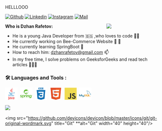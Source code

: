 HELLLOOO


[![Github](https://img.shields.io/badge/-Github-000?style=flat&logo=Github&logoColor=white)](https://github.com/dzhanrafetov)
[![Linkedin](https://img.shields.io/badge/-LinkedIn-blue?style=flat&logo=Linkedin&logoColor=white)](https://www.linkedin.com/in/https://www.linkedin.com/in/dzhan-rafetov-0bb4211a6/)
[![Instagram](https://img.shields.io/badge/-Instagram-c13584?style=flat&labelColor=c13584&logo=instagram&logoColor=white)](https://www.instagram.com/dzhan_rafetov)
[![Mail](https://img.shields.io/badge/-Mail-c14438?style=flat&logo=Gmail&logoColor=white)](mailto:dzhanrafetov@gmail.com)
 <br>
 
  <img src="https://media.giphy.com/media/FlPJcTplkfefDCKq2b/giphy.gif" width="35%"  align="right"/>

**Who is Dzhan Rafetov:**

- He is a young Java Developer from 🇧🇬 ,who loves to code 👨‍💻 
- He currently working on Bee-Commerce Website 🐝 🍯 
- He currently learning SpringBoot 🍃
- How to reach him: dzhanrafetov@gmail.com 📫 
- In my free time, I solve problems on GeeksforGeeks and read tech articles 👨🏻‍🏫

<!--

-->
### :hammer_and_wrench: Languages and Tools :
<div>
  <img src="https://github.com/devicons/devicon/blob/master/icons/java/java-original-wordmark.svg" title="Java" alt="Java" width="40" height="40"/>&nbsp;
  <img src="https://github.com/devicons/devicon/blob/master/icons/spring/spring-original-wordmark.svg" title="Spring" alt="Spring" width="40" height="40"/>&nbsp;
  <img src="https://github.com/devicons/devicon/blob/master/icons/css3/css3-plain-wordmark.svg"  title="CSS3" alt="CSS" width="40" height="40"/>&nbsp;
  <img src="https://github.com/devicons/devicon/blob/master/icons/html5/html5-original.svg" title="HTML5" alt="HTML" width="40" height="40"/>&nbsp;
  <img src="https://github.com/devicons/devicon/blob/master/icons/javascript/javascript-original.svg" title="JavaScript" alt="JavaScript" width="40" height="40"/>&nbsp;
  <img src="https://github.com/devicons/devicon/blob/master/icons/mysql/mysql-original-wordmark.svg" title="MySQL"  alt="MySQL" width="40" height="40"/>&nbsp;

   <code><img width="10%" src="https://www.vectorlogo.zone/logos/github/github-icon.svg"></code>

  <img src="https://github.com/devicons/devicon/blob/master/icons/git/git-original-wordmark.svg" title="Git" **alt="Git" width="40" height="40"/>
</div>
